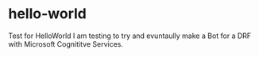 # hello-world
Test for HelloWorld
I am testing to try and evuntaully make a Bot for a DRF with Microsoft Cognititve Services.
